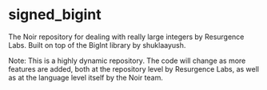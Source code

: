 # signed_bigint
The Noir repository for dealing with really large integers by Resurgence Labs. Built on top of the BigInt library by shuklaayush. 

Note: This is a highly dynamic repository. The code will change as more features are added, both at the repository level by Resurgence Labs, as well as at the language level itself by the Noir team.


